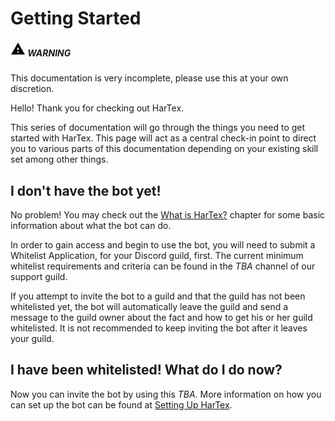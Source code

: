 # Getting Started

<div class="warning">
    <h5>
        <span class="span">
            <svg xmlns="http://www.w3.org/2000/svg" height="24px" viewBox="0 0 24 24" width="24px" fill="#000000"><path d="M1 21h22L12 2 1 21zm12-3h-2v-2h2v2zm0-4h-2v-4h2v4z"/></svg>
        </span>
        <span class="span2">
            WARNING
        </span>
    </h5>
    <p>This documentation is very incomplete, please use this at your own discretion.</p>
</div>

Hello! Thank you for checking out HarTex.

This series of documentation will go through the things you need to get started with HarTex. This page will act as a
central check-in point to direct you to various parts of this documentation depending on your existing skill set among
other things.

## I don't have the bot yet!

No problem! You may check out the [What is HarTex?](/HarTex-rust-discord-bot/docs/usage/general-info/what-is-hartex) chapter for some basic information
about what the bot can do.

In order to gain access and begin to use the bot, you will need to submit a Whitelist Application, for your Discord
guild, first. The current minimum whitelist requirements and criteria can be found in the *TBA* channel of our support
guild.

If you attempt to invite the bot to a guild and that the guild has not been whitelisted yet, the bot will automatically
leave the guild and send a message to the guild owner about the fact and how to get his or her guild whitelisted. It is
not recommended to keep inviting the bot after it leaves your guild.

## I have been whitelisted! What do I do now?

Now you can invite the bot by using this *TBA*. More information on how you can set up the bot can be found at
[Setting Up HarTex](/HarTex-rust-discord-bot/docs/usage/general-info/setting-up-hartex).
